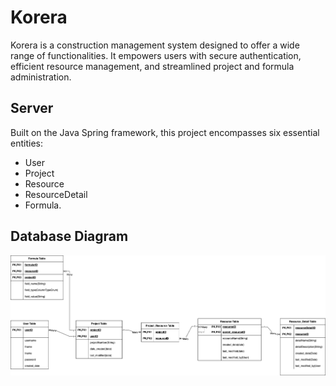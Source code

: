 # Korera
Korera is a construction management system designed to offer a wide range of functionalities. 
It empowers users with secure authentication, efficient resource management, 
and streamlined project and formula administration.

## Server

Built on the Java Spring framework, this project encompasses six essential entities: 
- User
- Project
- Resource
- ResourceDetail
- Formula.

## Database Diagram
![databse diagram](./Image/Korera.drawio.png)



